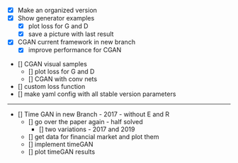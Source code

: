- [X] Make an organized version
- [X] Show generator examples
    - [X] plot loss for G and D
    - [X] save a picture with last result
- [X] CGAN current framework in new branch
    - [X] improve performance for CGAN
- [] CGAN visual samples
    - [] plot loss for G and D
    - [] CGAN with conv nets
- [] custom loss function
- [] make yaml config with all stable version parameters
 ---
- [] Time GAN in new Branch - 2017 - without E and R
    - [] go over the paper again - half solved
        - [] two variations - 2017 and 2019
    - [] get data for financial market and plot them
    - [] implement timeGAN
    - [] plot timeGAN results